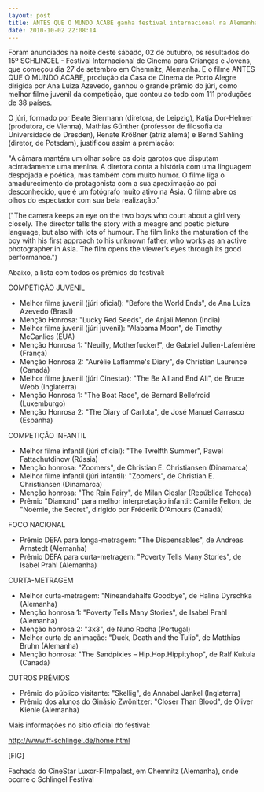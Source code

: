 ```yaml
---
layout: post
title: ANTES QUE O MUNDO ACABE ganha festival internacional na Alemanha
date: 2010-10-02 22:08:14
---
```

Foram anunciados na noite deste sábado, 02 de outubro, os resultados do 15º SCHLINGEL - Festival Internacional de Cinema para Crianças e Jovens, que começou dia 27 de setembro em Chemnitz, Alemanha. E o filme ANTES QUE O MUNDO ACABE, produção da Casa de Cinema de Porto Alegre dirigida por Ana Luiza Azevedo, ganhou o grande prêmio do júri, como melhor filme juvenil da competição, que contou ao todo com 111 produções de 38 países.

O júri, formado por Beate Biermann (diretora, de Leipzig), Katja Dor-Helmer (produtora, de Vienna), Mathias Günther (professor de filosofia da Universidade de Dresden), Renate Krößner (atriz alemã) e Bernd Sahling (diretor, de Potsdam), justificou assim a premiação:

"A câmara mantém um olhar sobre os dois garotos que disputam acirradamente uma menina. A diretora conta a história com uma linguagem despojada e poética, mas também com muito humor. O filme liga o amadurecimento do protagonista com a sua aproximação ao pai desconhecido, que é um fotógrafo muito ativo na Ásia. O filme abre os olhos do espectador com sua bela realização."

("The camera keeps an eye on the two boys who court about a girl very closely. The director tells the story with a meagre and poetic picture language, but also with lots of humour. The film links the maturation of the boy with his first approach to his unknown father, who works as an active photographer in Asia. The film opens the viewer’s eyes through its good performance.")

Abaixo, a lista com todos os prêmios do festival:

COMPETIÇÃO JUVENIL

* Melhor filme juvenil (júri oficial): "Before the World Ends", de Ana Luiza Azevedo (Brasil)
* Menção Honrosa: "Lucky Red Seeds", de Anjali Menon (India)
* Melhor filme juvenil (júri juvenil): "Alabama Moon", de Timothy McCanlies (EUA)
* Menção Honrosa 1: "Neuilly, Motherfucker!", de Gabriel Julien-Laferrière (França)
* Menção Honrosa 2: "Aurélie Laflamme's Diary", de Christian Laurence (Canadá)
* Melhor filme juvenil (júri Cinestar): "The Be All and End All", de Bruce Webb (Inglaterra)
* Menção Honrosa 1: "The Boat Race", de Bernard Bellefroid (Luxemburgo)
* Menção Honrosa 2: "The Diary of Carlota", de José Manuel Carrasco (Espanha)

COMPETIÇÃO INFANTIL

* Melhor filme infantil (júri oficial): "The Twelfth Summer", Pawel Fattachutdinow (Rússia)
* Menção honrosa: "Zoomers", de Christian E. Christiansen (Dinamarca)
* Melhor filme infantil (júri infantil): "Zoomers", de Christian E. Christiansen (Dinamarca)
* Menção honrosa: "The Rain Fairy", de Milan Cieslar (República Tcheca)
* Prêmio "Diamond" para melhor interpretação infantil: Camille Felton, de "Noémie, the Secret", dirigido por Frédérik D'Amours (Canadá)

FOCO NACIONAL

* Prêmio DEFA para longa-metragem: "The Dispensables", de Andreas Arnstedt (Alemanha)
* Prêmio DEFA para curta-metragem: "Poverty Tells Many Stories", de Isabel Prahl (Alemanha)

CURTA-METRAGEM

* Melhor curta-metragem: "Nineandahalfs Goodbye", de Halina Dyrschka (Alemanha)
* Menção honrosa 1: "Poverty Tells Many Stories", de Isabel Prahl (Alemanha)
* Menção honrosa 2: "3x3", de Nuno Rocha (Portugal)
* Melhor curta de animação: "Duck, Death and the Tulip", de Matthias Bruhn (Alemanha)
* Menção honrosa: "The Sandpixies – Hip.Hop.Hippityhop", de Ralf Kukula (Canadá)

OUTROS PRÊMIOS

* Prêmio do público visitante: "Skellig", de Annabel Jankel (Inglaterra)
* Prêmio dos alunos do Ginásio Zwönitzer: "Closer Than Blood", de Oliver Kienle (Alemanha)

Mais informações no sítio oficial do festival:

http://www.ff-schlingel.de/home.html

\[FIG]

Fachada do CineStar Luxor-Filmpalast, em Chemnitz (Alemanha), onde ocorre o Schlingel Festival